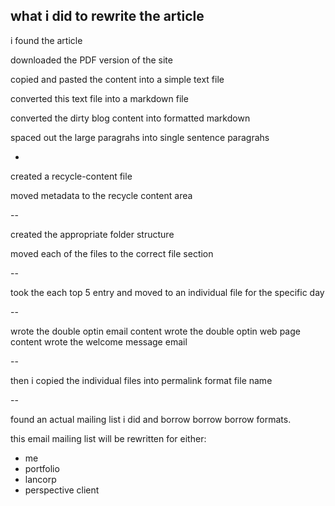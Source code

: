 ## what i did to rewrite the article

i found the article

downloaded the PDF version of the site

copied and pasted the content into a simple text file

converted this text file into a markdown file

converted the dirty blog content into formatted markdown

spaced out the large paragrahs into single sentence paragrahs

-

created a recycle-content file

moved metadata to the recycle content area

--

created the appropriate folder structure

moved each of the files to the correct file section

--

took the each top 5 entry and moved to an individual file for the specific day

--

wrote the double optin email content
wrote the double optin web page content
wrote the welcome message email

--

then i copied the individual files into permalink format file name

--

found an actual mailing list i did and borrow borrow borrow formats.

this email mailing list will be rewritten for either:

  * me
  * portfolio
  * lancorp
  * perspective client
